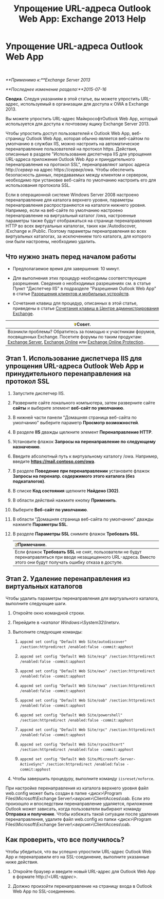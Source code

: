 ﻿---
title: 'Упрощение URL-адреса Outlook Web App: Exchange 2013 Help'
TOCTitle: Упрощение URL-адреса Outlook Web App
ms:assetid: 5fb6a873-f3cf-4f82-87d1-2ff6e47a0080
ms:mtpsurl: https://technet.microsoft.com/ru-ru/library/Aa998359(v=EXCHG.150)
ms:contentKeyID: 54652120
ms.date: 04/30/2018
mtps_version: v=EXCHG.150
ms.translationtype: HT
---

# Упрощение URL-адреса Outlook Web App

 

_**Применимо к:**Exchange Server 2013_

_**Последнее изменение раздела:**2015-07-16_

**Сводка**. Следуя указаниям в этой статье, вы можете упростить URL-адрес, используемый в организации для доступа к OWA в Exchange 2013.

Вы можете упростить URL-адрес МайкрософтOutlook Web App, который используется для доступа к почтовому ящику Exchange Server 2013.

Чтобы упростить доступ пользователей к Outlook Web App, веб-страницу Outlook Web App, которая обычно является веб-сайтом по умолчанию в службах IIS, можно настроить на автоматическое перенаправление пользователей на протокол https. Действия, описанные в разделе "Использование диспетчера IIS для упрощения URL-адреса приложения Outlook Web App и принудительного перенаправления на протокол SSL", перенаправляют запрос адреса http://*сервер* на адрес https://*сервер*/owa. Чтобы обеспечить безопасность данных, передаваемых между клиентом и сервером, необходимо при установке веб-сайта по умолчанию настроить его для использования протокола SSL.

Если в операционной системе Windows Server 2008 настроено перенаправление для каталога верхнего уровня, параметры перенаправления распространяются на каталоги нижнего уровня. Например, если на веб-сайте по умолчанию настроено перенаправление на виртуальный каталог /owa, настроенные параметры также будут отображаться на странице перенаправления HTTP во всех виртуальных каталогах, таких как /Autodiscover, /Exchange и /Public. Поэтому параметры перенаправления во всех виртуальных каталогах, за исключением того каталога, для которого они были настроены, необходимо удалить.

## Что нужно знать перед началом работы

  - Предполагаемое время для завершения: 10 минут.

  - Для выполнения этих процедур необходимы соответствующие разрешения. Сведения о необходимых разрешениях см. в статье Пункт "Диспетчер IIS" в подразделе "Разрешения Outlook Web App" в статье [Разрешения клиентов и мобильных устройств](clients-and-mobile-devices-permissions-exchange-2013-help.md).

  - Сочетания клавиш для процедур, описанных в этой статье, приведены в статье [Сочетания клавиш в Центре администрирования Exchange](keyboard-shortcuts-in-the-exchange-admin-center-exchange-online-protection-help.md).

<table>
<thead>
<tr class="header">
<th><img src="images/Bb124558.tip(EXCHG.150).gif" title="Совет" alt="Совет" />Совет.</th>
</tr>
</thead>
<tbody>
<tr class="odd">
<td>Возникли проблемы? Обратитесь за помощью к участникам форумов, посвященных Exchange. Посетите форумы по таким продуктам: <a href="https://go.microsoft.com/fwlink/p/?linkid=60612">Exchange Server</a>, <a href="https://go.microsoft.com/fwlink/p/?linkid=267542">Exchange Online</a> или <a href="https://go.microsoft.com/fwlink/p/?linkid=285351">Exchange Online Protection</a>..</td>
</tr>
</tbody>
</table>


## Этап 1. Использование диспетчера IIS для упрощения URL-адреса Outlook Web App и принудительного перенаправления на протокол SSL

1.  Запустите диспетчер IIS.

2.  Разверните сайте локального компьютера, затем разверните сайте **сайты** и выберите элемент **веб-сайт по умолчанию**.

3.  В нижней части панели "Домашняя страница веб-сайта по умолчанию" выберите параметр **Просмотр возможностей**.

4.  В разделе **IIS** дважды щелкните элемент **Перенаправление HTTP**.

5.  Установите флажок **Запросы на перенаправление по следующему назначению**.

6.  Введите абсолютный путь к виртуальному каталогу /owa. Например, введите **https://mail.contoso.com/owa**.

7.  В разделе **Поведение при перенаправлении** установите флажок **Запросы на перенапр. содержимого этого каталога (без подкаталогов)**.

8.  В списке **Код состояния** щелкните **Найдено (302)**.

9.  В области действий нажмите кнопку **Применить**.

10. Выберите **Веб-сайт по умолчанию**.

11. В области "Домашняя страница веб-сайта по умолчанию" дважды нажмите **Параметры SSL**.

12. В разделе **Параметры SSL** снимите флажок **Требовать SSL**.
    
    <table>
    <thead>
    <tr class="header">
    <th><img src="images/JJ126620.note(EXCHG.150).gif" title="Примечание" alt="Примечание" />Примечание.</th>
    </tr>
    </thead>
    <tbody>
    <tr class="odd">
    <td>Если флажок <strong>Требовать SSL</strong> не снят, пользователи не будут перенаправляться при вводе незащищенного URL-адреса. Вместо этого они будут получать ошибку отказа в доступе.</td>
    </tr>
    </tbody>
    </table>


## Этап 2. Удаление перенаправления из виртуальных каталогов

Чтобы удалить параметры перенаправления для виртуального каталога, выполните следующие шаги.

1.  Откройте окно командной строки.

2.  Перейдите в \<*каталог Windows*\>\\System32\\Inetsrv.

3.  Выполните следующие команды:
    
    1.  `appcmd set config "Default Web Site/autodiscover" /section:httpredirect /enabled:false -commit:apphost`
    
    2.  `appcmd set config "Default Web Site/ecp" /section:httpredirect /enabled:false -commit:apphost`
    
    3.  `appcmd set config "Default Web Site/ews" /section:httpredirect /enabled:false -commit:apphost`
    
    4.  `appcmd set config "Default Web Site/owa" /section:httpredirect /enabled:false -commit:apphost`
    
    5.  `appcmd set config "Default Web Site/oab" /section:httpredirect /enabled:false -commit:apphost`
    
    6.  `appcmd set config "Default Web Site/powershell" /section:httpredirect /enabled:false -commit:apphost`
    
    7.  `appcmd set config "Default Web Site/rpc" /section:httpredirect /enabled:false -commit:apphost`
    
    8.  `appcmd set config "Default Web Site/rpcwithcert" /section:httpredirect /enabled:false -commit:apphost`
    
    9.  `appcmd set config "Default Web Site/Microsoft-Server-ActiveSync" /section:httpredirect /enabled:false -commit:apphost`

4.  Чтобы завершить процедуру, выполните команду `iisreset/noforce`.

При настройке перенаправления из каталога верхнего уровня файл web.config может быть создан в папке \<*диск*\>\\Program Files\\Microsoft\\Exchange Server\\\<*версия*\>\\ClientAccess\\oab. Если это произошло и впоследствии перенаправление удаляется, приложение Outlook может зависать, когда пользователи выбирают команду **Отправка и получение**. Чтобы избежать такой ситуации после удаления перенаправления, удалите файл web.config из папки \<*диск*\>\\Program Files\\Microsoft\\Exchange Server\\\<*версия*\>\\ClientAccess\\oab.

## Как проверить, что все получилось?

Чтобы убедиться, что вы успешно упростили URL-адрес Outlook Web App и перенаправили его на SSL-соединение, выполните указанные ниже действия.

1.  Откройте браузер и введите новый URL-адрес для Outlook Web App в формате http://\<*URL-адрес*\>.

2.  Должно произойти перенаправление на страницу входа в Outlook Web App по SSL-соединению.

